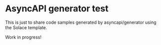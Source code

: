 # AsyncAPI generator test

This is just to share code samples generated by asyncapi/generator using the Solace template.

Work in progress!

